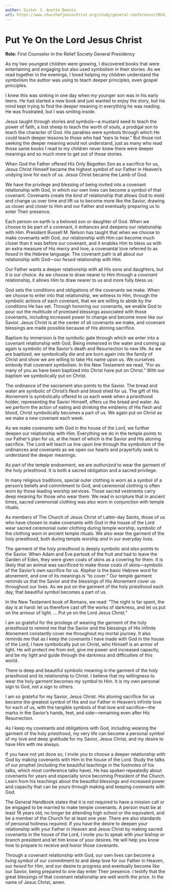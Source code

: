 ```yaml
---
author: Sister J. Anette Dennis
url: https://www.churchofjesuschrist.org/study/general-conference/2024/04/14dennis?lang=eng
---
```


# Put Ye On the Lord Jesus Christ

**Role:** First Counselor in the Relief Society General Presidency

<a name="p1"></a>As my two youngest children were growing, I discovered books that were entertaining and engaging but also used symbolism in their stories. As we read together in the evenings, I loved helping my children understand the symbolism the author was using to teach deeper principles, even gospel principles.

<a name="p2"></a>I knew this was sinking in one day when my younger son was in his early teens. He had started a new book and just wanted to enjoy the story, but his mind kept trying to find the deeper meaning in everything he was reading. He was frustrated, but I was smiling inside.

<a name="p3"></a>Jesus taught through stories and symbols—a mustard seed to teach the power of faith, a lost sheep to teach the worth of souls, a prodigal son to teach the character of God. His parables were symbols through which He could teach deeper lessons to those who had “ears to hear.” But those not seeking the deeper meaning would not understand, just as many who read those same books I read to my children never knew there were deeper meanings and so much more to get out of those stories.

<a name="p4"></a>When God the Father offered His Only Begotten Son as a sacrifice for us, Jesus Christ Himself became the highest symbol of our Father in Heaven’s undying love for each of us. Jesus Christ became the Lamb of God.

<a name="p5"></a>We have the privilege and blessing of being invited into a covenant relationship with God, in which our own lives can become a symbol of that covenant. Covenants create the kind of relationship that allows God to mold and change us over time and lift us to become more like the Savior, drawing us closer and closer to Him and our Father and eventually preparing us to enter Their presence.

<a name="p6"></a>Each person on earth is a beloved son or daughter of God. When we choose to be part of a covenant, it enhances and deepens our relationship with Him. President Russell M. Nelson has taught that when we choose to make covenants with God, our relationship with Him can become much closer than it was before our covenant, and it enables Him to bless us with an extra measure of His mercy and love, a covenantal love referred to as *hesed* in the Hebrew language. The covenant path is all about our relationship with God—our *hesed* relationship with Him.

<a name="p7"></a>Our Father wants a deeper relationship with all His sons and daughters, but it is our choice. As we choose to draw nearer to Him through a *covenant* relationship, it allows Him to draw nearer to us and more fully bless us.

<a name="p8"></a>God sets the conditions and obligations of the covenants we make. When we choose to enter into that relationship, we witness to Him, through the symbolic actions of each covenant, that we are willing to abide by the conditions He has set. Through honoring our covenants, we enable God to pour out the multitude of promised blessings associated with those covenants, including increased power to change and become more like our Savior. Jesus Christ is at the center of all covenants we make, and covenant blessings are made possible because of His atoning sacrifice.

<a name="p9"></a>Baptism by immersion is the symbolic gate through which we enter into a covenant relationship with God. Being immersed in the water and coming up again is symbolic of the Savior’s death and Resurrection to new life. As we are baptized, we symbolically die and are born again into the family of Christ and show we are willing to take His name upon us. We ourselves embody that covenant symbolism. In the New Testament we read, “For as many of you as have been baptized into Christ have put on Christ.” With our baptism we symbolically put on Christ.

<a name="p10"></a>The ordinance of the sacrament also points to the Savior. The bread and water are symbolic of Christ’s flesh and blood shed for us. The gift of His Atonement is symbolically offered to us each week when a priesthood holder, representing the Savior Himself, offers us the bread and water. As we perform the action of eating and drinking the emblems of His flesh and blood, Christ symbolically becomes a part of us. We again put on Christ as we make a new covenant each week.

<a name="p11"></a>As we make covenants with God in the house of the Lord, we further deepen our relationship with Him. Everything we do in the temple points to our Father’s plan for us, at the heart of which is the Savior and His atoning sacrifice. The Lord will teach us line upon line through the symbolism of the ordinances and covenants as we open our hearts and prayerfully seek to understand the deeper meanings.

<a name="p12"></a>As part of the temple endowment, we are *authorized* to wear the garment of the holy priesthood. It is both a sacred obligation and a sacred privilege.

<a name="p13"></a>In many religious traditions, special outer clothing is worn as a symbol of a person’s beliefs and commitment to God, and ceremonial clothing is often worn by those leading worship services. Those sacred vestments carry deep meaning for those who wear them. We read in scripture that in ancient times, sacred ceremonial clothing was also worn in conjunction with temple rituals.

<a name="p14"></a>As members of The Church of Jesus Christ of Latter\-day Saints, those of us who have chosen to make covenants with God in the house of the Lord wear sacred ceremonial outer clothing during temple worship, symbolic of the clothing worn in ancient temple rituals. We also wear the garment of the holy priesthood, both during temple worship *and* in our everyday lives.

<a name="p15"></a>The garment of the holy priesthood is deeply symbolic and *also* points to the Savior. When Adam and Eve partook of the fruit and had to leave the Garden of Eden, they were given coats of skins as a covering for them. It is likely that an animal was sacrificed to make those coats of skins—symbolic of the Savior’s own sacrifice for us. *Kaphar* is the basic Hebrew word for atonement, and one of its meanings is “to cover.” Our temple garment reminds us that the Savior and the blessings of His Atonement cover us throughout our lives. As we put on the garment of the holy priesthood each day, that beautiful symbol becomes a part of us.

<a name="p16"></a>In the New Testament book of Romans, we read: “The night is far spent, the day is at hand: let us therefore cast off the works of darkness, and let us put on the armour of light. … Put ye on the Lord Jesus Christ.”

<a name="p17"></a>I am so grateful for the privilege of wearing the garment of the holy priesthood to remind me that the Savior and the blessings of His infinite Atonement constantly cover me throughout my mortal journey. It also reminds me that as I keep the covenants I have made with God in the house of the Lord, I have symbolically put on Christ, who Himself is an armor of light. He will protect me from evil, give me power and increased capacity, and be my light and guide through the darkness and difficulties of this world.

<a name="p18"></a>There is deep and beautiful symbolic meaning in the garment of the holy priesthood and its relationship to Christ. I believe that my willingness to wear the holy garment becomes *my* symbol to Him. It is my own personal sign to God, not a sign to others.

<a name="p19"></a>I am so grateful for my Savior, Jesus Christ. His atoning sacrifice for us became the greatest symbol of His and our Father in Heaven’s infinite love for each of us, with the tangible symbols of that love and sacrifice—the marks in the Savior’s hands, feet, and side—remaining even after His Resurrection.

<a name="p20"></a>As I keep my covenants and obligations with God, including wearing the garment of the holy priesthood, my very life can become a personal symbol of my love and deep gratitude for my Savior, Jesus Christ, and my desire to have Him with me always.

<a name="p21"></a>If you have not yet done so, I invite you to choose a deeper relationship with God by making covenants with Him in the house of the Lord. Study the talks of our prophet (including the beautiful teachings in the footnotes of his talks, which most conference talks have). He has spoken repeatedly about covenants for years and especially since becoming President of the Church. Learn from his teachings about the beautiful blessings and increased power and capacity that can be yours through making and keeping covenants with God.

<a name="p22"></a>The General Handbook states that it is not required to have a mission call or be engaged to be married to make temple covenants. A person must be at least 18 years old, no longer be attending high school or the equivalent, and be a member of the Church for at least one year. There are also standards of personal holiness required. If you have the desire to deepen your relationship with your Father in Heaven and Jesus Christ by making sacred covenants in the house of the Lord, I invite you to speak with your bishop or branch president and let him know of your desires. He will help you know how to prepare to receive and honor those covenants.

<a name="p23"></a>Through a covenant relationship with God, our own lives can become a living symbol of our commitment to and deep love for our Father in Heaven, our *hesed* for Him, and our desire to progress and eventually become like our Savior, being prepared to one day enter Their presence. I testify that the great blessings of that covenant relationship are well worth the price. In the name of Jesus Christ, amen.
